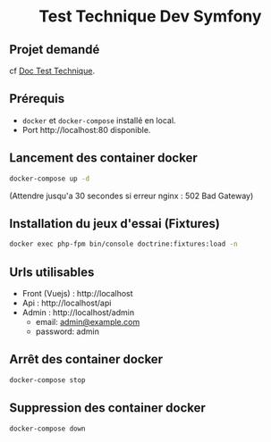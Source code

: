 
<h1 align="center">Test Technique Dev Symfony</h1>

## Projet demandé 

cf [Doc Test Technique](./doc/Test%20technique%20Dev%20Symfony.pdf).

## Prérequis

- `docker` et `docker-compose` installé en local.
- Port http://localhost:80 disponible.

## Lancement des container docker

   ```bash
   docker-compose up -d
   ```

   (Attendre jusqu'a 30 secondes si erreur nginx : 502 Bad Gateway)

## Installation du jeux d'essai (Fixtures)

   ```bash
   docker exec php-fpm bin/console doctrine:fixtures:load -n
   ```

## Urls utilisables

- Front (Vuejs) : http://localhost
- Api : http://localhost/api
- Admin : http://localhost/admin
    - email: admin@example.com
    - password: admin

## Arrêt des container docker

   ```bash
   docker-compose stop
   ```

## Suppression des container docker

   ```bash
   docker-compose down
   ```

